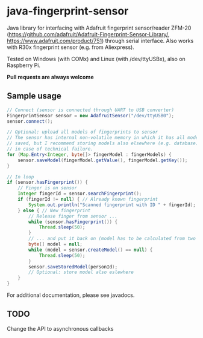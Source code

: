 # java-fingerprint-sensor
Java library for interfacing with Adafruit fingerprint sensor/reader ZFM-20 (https://github.com/adafruit/Adafruit-Fingerprint-Sensor-Library/, https://www.adafruit.com/product/751) through serial interface. Also works with R30x fingerprint sensor (e.g. from Aliexpress).

Tested on Windows (with COMx) and Linux (with /dev/ttyUSBx), also on Raspberry Pi.

**Pull requests are always welcome**

## Sample usage

```java
// Connect (sensor is connected through UART to USB converter)
FingerprintSensor sensor = new AdafruitSensor("/dev/ttyUSB0");
sensor.connect();

// Optional: upload all models of fingerprints to sensor
// The sensor has internal non-volatile memory in which it has all models 
// saved, but I recommend storing models also elsewhere (e.g. database), 
// in case of technical failure.
for (Map.Entry<Integer, byte[]> fingerModel : fingerModels) {
	sensor.saveModel(fingerModel.getValue(), fingerModel.getKey());
}

// In loop
if (sensor.hasFingerprint()) {
	// Finger is on sensor
	Integer fingerId = sensor.searchFingerprint();
	if (fingerId != null) { // Already known fingerprint 
		System.out.println("Scanned fingerprint with ID " + fingerId);
	} else { // New fingerprint
		// Release finger from sensor ...
		while (sensor.hasFingerprint()) {
			Thread.sleep(50);
		}
		// ... and put it back on (model has to be calculated from two images)
		byte[] model = null;
		while (model = sensor.createModel() == null) {
			Thread.sleep(50);
		}
		sensor.saveStoredModel(personId);
		// Optional: store model also eslewhere
	}
}
```

For additional documentation, please see javadocs.

## TODO 

Change the API to asynchronous callbacks
